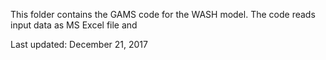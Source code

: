 This folder contains the GAMS code for the WASH model. The code reads input data as MS Excel file and  

Last updated: December 21, 2017
